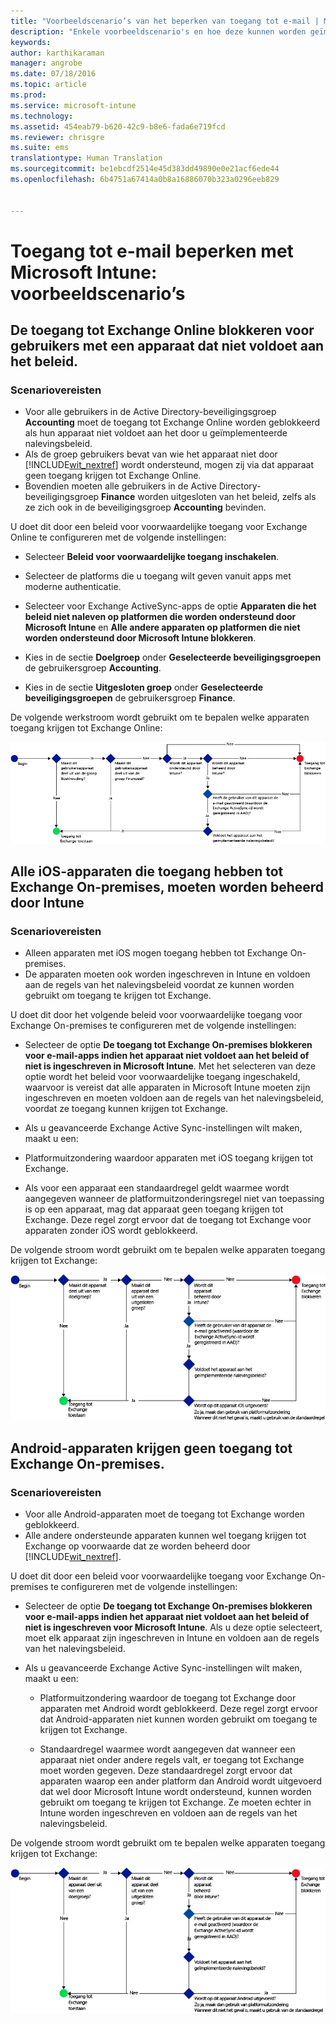 ```yaml
---
title: "Voorbeeldscenario’s van het beperken van toegang tot e-mail | Microsoft Intune"
description: "Enkele voorbeeldscenario's en hoe deze kunnen worden geïmplementeerd met voorwaardelijke toegang."
keywords: 
author: karthikaraman
manager: angrobe
ms.date: 07/18/2016
ms.topic: article
ms.prod: 
ms.service: microsoft-intune
ms.technology: 
ms.assetid: 454eab79-b620-42c9-b8e6-fada6e719fcd
ms.reviewer: chrisgre
ms.suite: ems
translationtype: Human Translation
ms.sourcegitcommit: be1ebcdf2514e45d383dd49890e0e21acf6ede44
ms.openlocfilehash: 6b4751a67414a0b8a16886070b323a0296eeb829


---
```


# Toegang tot e-mail beperken met Microsoft Intune: voorbeeldscenario’s

## De toegang tot Exchange Online blokkeren voor gebruikers met een apparaat dat niet voldoet aan het beleid.
### Scenariovereisten
- Voor alle gebruikers in de Active Directory-beveiligingsgroep **Accounting** moet de toegang tot Exchange Online worden geblokkeerd als hun apparaat niet voldoet aan het door u geïmplementeerde nalevingsbeleid.
- Als de groep gebruikers bevat van wie het apparaat niet door [!INCLUDE[wit_nextref](../includes/wit_nextref_md.md)] wordt ondersteund, mogen zij via dat apparaat geen toegang krijgen tot Exchange Online.
- Bovendien moeten alle gebruikers in de Active Directory-beveiligingsgroep **Finance** worden uitgesloten van het beleid, zelfs als ze zich ook in de beveiligingsgroep **Accounting** bevinden.

U doet dit door een beleid voor voorwaardelijke toegang voor Exchange Online te configureren met de volgende instellingen:

-   Selecteer **Beleid voor voorwaardelijke toegang inschakelen**.

- Selecteer de platforms die u toegang wilt geven vanuit apps met moderne authenticatie.
- Selecteer voor Exchange ActiveSync-apps de optie **Apparaten die het beleid niet naleven op platformen die worden ondersteund door Microsoft Intune** en **Alle andere apparaten op platformen die niet worden ondersteund door Microsoft Intune blokkeren**.
-   Kies in de sectie **Doelgroep** onder **Geselecteerde beveiligingsgroepen** de gebruikersgroep **Accounting**.

-   Kies in de sectie **Uitgesloten groep** onder **Geselecteerde beveiligingsgroepen** de gebruikersgroep **Finance**.


De volgende werkstroom wordt gebruikt om te bepalen welke apparaten toegang krijgen tot Exchange Online:

![Diagram met werkstroom voor toegang tot apparaten](./media/ConditionalAccess8-5.png)

## Alle iOS-apparaten die toegang hebben tot Exchange On-premises, moeten worden beheerd door Intune
### Scenariovereisten
- Alleen apparaten met iOS mogen toegang hebben tot Exchange On-premises.
- De apparaten moeten ook worden ingeschreven in Intune en voldoen aan de regels van het nalevingsbeleid voordat ze kunnen worden gebruikt om toegang te krijgen tot Exchange.

U doet dit door het volgende beleid voor voorwaardelijke toegang voor Exchange On-premises te configureren met de volgende instellingen:

-   Selecteer de optie **De toegang tot Exchange On-premises blokkeren voor e-mail-apps indien het apparaat niet voldoet aan het beleid of niet is ingeschreven in Microsoft Intune**. Met het selecteren van deze optie wordt het beleid voor voorwaardelijke toegang ingeschakeld, waarvoor is vereist dat alle apparaten in Microsoft Intune moeten zijn ingeschreven en moeten voldoen aan de regels van het nalevingsbeleid, voordat ze toegang kunnen krijgen tot Exchange.

-   Als u geavanceerde Exchange Active Sync-instellingen wilt maken, maakt u een:

  -   Platformuitzondering waardoor apparaten met iOS toegang krijgen tot Exchange.   

  -   Als voor een apparaat een standaardregel geldt waarmee wordt aangegeven wanneer de platformuitzonderingsregel niet van toepassing is op een apparaat, mag dat apparaat geen toegang krijgen tot Exchange. Deze regel zorgt ervoor dat de toegang tot Exchange voor apparaten zonder iOS wordt geblokkeerd.

De volgende stroom wordt gebruikt om te bepalen welke apparaten toegang krijgen tot Exchange:

![Diagram met werkstroom voor toegang tot apparaten](./media/ConditionalAccess8-3.png)

## Android-apparaten krijgen geen toegang tot Exchange On-premises.
### Scenariovereisten
- Voor alle Android-apparaten moet de toegang tot Exchange worden geblokkeerd.
- Alle andere ondersteunde apparaten kunnen wel toegang krijgen tot Exchange op voorwaarde dat ze worden beheerd door [!INCLUDE[wit_nextref](../includes/wit_nextref_md.md)].

U doet dit door een beleid voor voorwaardelijke toegang voor Exchange On-premises te configureren met de volgende instellingen:

-   Selecteer de optie **De toegang tot Exchange On-premises blokkeren voor e-mail-apps indien het apparaat niet voldoet aan het beleid of niet is ingeschreven voor Microsoft Intune**. Als u deze optie selecteert, moet elk apparaat zijn ingeschreven in Intune en voldoen aan de regels van het nalevingsbeleid.

- Als u geavanceerde Exchange Active Sync-instellingen wilt maken, maakt u een:
  -   Platformuitzondering waardoor de toegang tot Exchange door apparaten met Android wordt geblokkeerd. Deze regel zorgt ervoor dat Android-apparaten niet kunnen worden gebruikt om toegang te krijgen tot Exchange.

  -   Standaardregel waarmee wordt aangegeven dat wanneer een apparaat niet onder andere regels valt, er toegang tot Exchange moet worden gegeven. Deze standaardregel zorgt ervoor dat apparaten waarop een ander platform dan Android wordt uitgevoerd dat wel door Microsoft Intune wordt ondersteund, kunnen worden gebruikt om toegang te krijgen tot Exchange. Ze moeten echter in Intune worden ingeschreven en voldoen aan de regels van het nalevingsbeleid.

De volgende stroom wordt gebruikt om te bepalen welke apparaten toegang krijgen tot Exchange:

![Diagram met werkstroom voor toegang tot apparaten](./media/ConditionalAccess8-4.png)



<!--HONumber=Jul16_HO5-->


